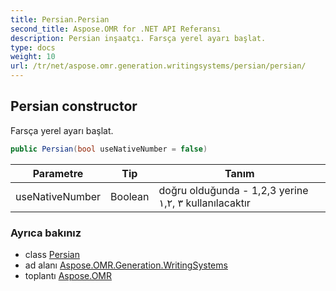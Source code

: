 ```yaml
---
title: Persian.Persian
second_title: Aspose.OMR for .NET API Referansı
description: Persian inşaatçı. Farsça yerel ayarı başlat.
type: docs
weight: 10
url: /tr/net/aspose.omr.generation.writingsystems/persian/persian/
---
```

## Persian constructor

Farsça yerel ayarı başlat.

```csharp
public Persian(bool useNativeNumber = false)
```

| Parametre | Tip | Tanım |
| --- | --- | --- |
| useNativeNumber | Boolean | doğru olduğunda - 1,2,3 yerine ١,۲, ۳ kullanılacaktır |

### Ayrıca bakınız

* class [Persian](../)
* ad alanı [Aspose.OMR.Generation.WritingSystems](../../persian/)
* toplantı [Aspose.OMR](../../../)


